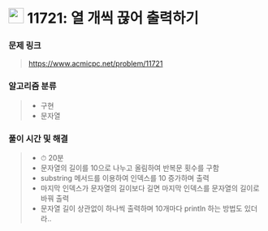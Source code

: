 # <img src="https://static.solved.ac/tier_small/4.svg" width=30> 11721: 열 개씩 끊어 출력하기

### 문제 링크
> https://www.acmicpc.net/problem/11721

### 알고리즘 분류
>- 구현
>- 문자열

### 풀이 시간 및 해결
>- ⏱ 20분
>- 문자열의 길이를 10으로 나누고 올림하여 반복문 횟수를 구함
>- substring 메서드를 이용하여 인덱스를 10 증가하며 출력
>- 마지막 인덱스가 문자열의 길이보다 길면 마지막 인덱스를 문자열의 길이로 바꿔 출력
>- 문자열 길이 상관없이 하나씩 출력하며 10개마다 println 하는 방법도 있더라..